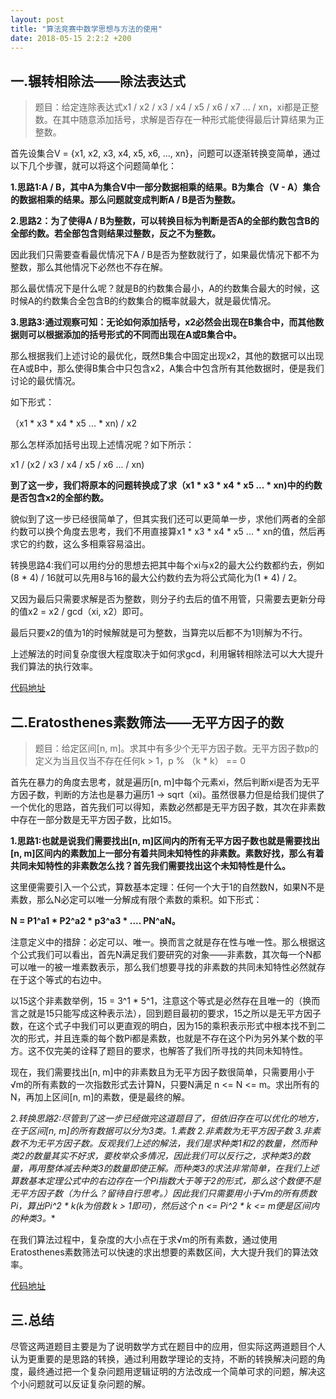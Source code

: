 ```yaml
---
layout: post
title: "算法竞赛中数学思想与方法的使用"
date: 2018-05-15 2:2:2 +200
---
```


## 一.辗转相除法——除法表达式
> 题目：给定连除表达式x1 / x2 / x3 / x4 / x5 / x6 / x7 ... / xn，xi都是正整数。在其中随意添加括号，求解是否存在一种形式能使得最后计算结果为正整数。

首先设集合V = {x1, x2, x3, x4, x5, x6, ..., xn}，问题可以逐渐转换变简单，通过以下几个步骤，就可以将这个问题简单化：

**1.思路1:A / B，其中A为集合V中一部分数据相乘的结果。B为集合（V - A）集合的数据相乘的结果。那么问题就变成判断A / B是否为整数。**

**2.思路2：为了使得A / B为整数，可以转换目标为判断是否A的全部约数包含B的全部约数。若全部包含则结果过整数，反之不为整数。**

因此我们只需要查看最优情况下A / B是否为整数就行了，如果最优情况下都不为整数，那么其他情况下必然也不存在解。

那么最优情况下是什么呢？就是B的约数集合最小，A的约数集合最大的时候，这时候A的约数集合全包含B的约数集合的概率就最大，就是最优情况。

**3.思路3:通过观察可知：无论如何添加括号，x2必然会出现在B集合中，而其他数据则可以根据添加的括号形式的不同而出现在A或B集合中。**

那么根据我们上述讨论的最优化，既然B集合中固定出现x2，其他的数据可以出现在A或B中，那么使得B集合中只包含x2，A集合中包含所有其他数据时，便是我们讨论的最优情况。

如下形式：

（x1 * x3 * x4 * x5 ... * xn) / x2

那么怎样添加括号出现上述情况呢？如下所示：

x1 / (x2 / x3 / x4 / x5 / x6 ... / xn)

**到了这一步，我们将原本的问题转换成了求（x1 * x3 * x4 * x5 ... * xn)中的约数是否包含x2的全部约数。**

貌似到了这一步已经很简单了，但其实我们还可以更简单一步，求他们两者的全部约数可以换个角度去思考，我们不用直接算x1 * x3 * x4 * x5 ... * xn的值，然后再求它的约数，这么多相乘容易溢出。

转换思路4:我们可以用约分的思想去把其中每个xi与x2的最大公约数都约去，例如(8 * 4) / 16就可以先用8与16的最大公约数约去为将公式简化为(1 * 4) / 2。

又因为最后只需要求解是否为整数，则分子约去后的值不用管，只需要去更新分母的值x2 = x2 / gcd（xi, x2）即可。

最后只要x2的值为1的时候解就是可为整数，当算完以后都不为1则解为不行。

上述解法的时间复杂度很大程度取决于如何求gcd，利用辗转相除法可以大大提升我们算法的执行效率。

[代码地址](https://github.com/jieshicheng/OI_practive/tree/master/155_mathTraining1)


## 二.Eratosthenes素数筛法——无平方因子的数

> 题目：给定区间[n, m]。求其中有多少个无平方因子数。无平方因子数p的定义为当且仅当不存在任何k > 1，p % （k * k） == 0

首先在暴力的角度去思考，就是遍历[n, m]中每个元素xi，然后判断xi是否为无平方因子数，判断的方法也是暴力遍历1 -> sqrt（xi)。虽然很暴力但是给我们提供了一个优化的思路，首先我们可以得知，素数必然都是无平方因子数，其次在非素数中存在一部分数是无平方因子数，比如15。

**1.思路1:也就是说我们需要找出[n, m]区间内的所有无平方因子数也就是需要找出[n, m]区间内的素数加上一部分有着共同未知特性的非素数。素数好找，那么有着共同未知特性的非素数怎么找？首先我们需要找出这个未知特性是什么。**

这里便需要引入一个公式，算数基本定理：任何一个大于1的自然数N，如果N不是素数，那么N必定可以唯一分解成有限个素数的乘积。如下形式：

**N = P1^a1 * P2^a2 * p3^a3 * .... PN^aN。**

注意定义中的措辞：必定可以、唯一。换而言之就是存在性与唯一性。那么根据这个公式我们可以看出，首先N满足我们要研究的对象——非素数，其次每一个N都可以唯一的被一堆素数表示，那么我们想要寻找的非素数的共同未知特性必然就存在于这个等式的右边中。

以15这个非素数举例，15 = 3^1 * 5^1，注意这个等式是必然存在且唯一的（换而言之就是15只能写成这种表示法），回到题目最初的要求，15之所以是无平方因子数，在这个式子中我们可以更直观的明白，因为15的乘积表示形式中根本找不到二次的形式，并且连乘的每个数Pi都是素数，也就是不存在这个Pi为另外某个数的平方。这不仅完美的诠释了题目的要求，也解答了我们所寻找的共同未知特性。

现在，我们需要找出[n, m]中的非素数且为无平方因子数很简单，只需要用小于√m的所有素数的一次指数形式去计算N，只要N满足 n <= N <= m。求出所有的N，再加上区间[n, m]的素数，便是最终的解。

*2.转换思路2:尽管到了这一步已经做完这道题目了，但依旧存在可以优化的地方，在于区间[n, m]的所有数据可以分为3类。1.素数 2.非素数为无平方因子数 3.非素数不为无平方因子数。反观我们上述的解法，我们是求种类1和2的数量，然而种类2的数量其实不好求，要枚举众多情况，因此我们可以反行之，求种类3的数量，再用整体减去种类3的数量即使正解。而种类3的求法非常简单，在我们上述算数基本定理公式中的右边存在一个Pi指数大于等于2的形式，那么这个数便不是无平方因子数（为什么？留待自行思考。）因此我们只需要用小于√m的所有质数Pi，算出Pi^2 * k(k为倍数 k > 1即可)，然后这个 n <= Pi^2 * k <= m便是区间内的种类3。**

在我们算法过程中，复杂度的大小点在于求√m的所有素数，通过使用Eratosthenes素数筛法可以快速的求出想要的素数区间，大大提升我们的算法效率。

[代码地址](https://link.zhihu.com/?target=https%3A//github.com/jieshicheng/OI_practive/tree/master/156_mathTraining2)


## 三.总结

尽管这两道题目主要是为了说明数学方式在题目中的应用，但实际这两道题目个人认为更重要的是思路的转换，通过利用数学理论的支持，不断的转换解决问题的角度，最终通过把一个复杂问题用逻辑证明的方法改成一个简单可求的问题，解决这个小问题就可以反证复杂问题的解。
